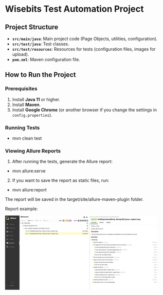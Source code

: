 # Wisebits Test Automation Project

## Project Structure

- **`src/main/java`**: Main project code (Page Objects, utilities, configuration).
- **`src/test/java`**: Test classes.
- **`src/test/resources`**: Resources for tests (configuration files, images for upload).
- **`pom.xml`**: Maven configuration file.

## How to Run the Project

### Prerequisites

1. Install **Java 11** or higher.
2. Install **Maven**.
3. Install **Google Chrome** (or another browser if you change the settings in `config.properties`).

### Running Tests

- mvn clean test

### Viewing Allure Reports

1. After running the tests, generate the Allure report:
- mvn allure:serve

2. If you want to save the report as static files, run:
- mvn allure:report

The report will be saved in the target/site/allure-maven-plugin folder.

Report example:

![img_1.png](img_1.png)